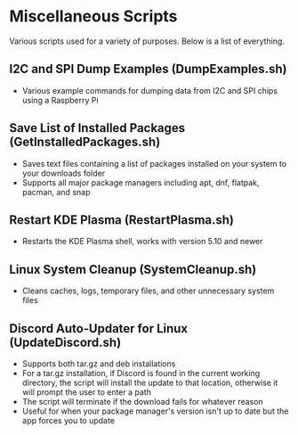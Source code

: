 # Miscellaneous Scripts
 Various scripts used for a variety of purposes. Below is a list of everything.

## I2C and SPI Dump Examples (DumpExamples.sh)
- Various example commands for dumping data from I2C and SPI chips using a Raspberry Pi

## Save List of Installed Packages (GetInstalledPackages.sh)
- Saves text files containing a list of packages installed on your system to your downloads folder
- Supports all major package managers including apt, dnf, flatpak, pacman, and snap

## Restart KDE Plasma (RestartPlasma.sh)
- Restarts the KDE Plasma shell, works with version 5.10 and newer

## Linux System Cleanup (SystemCleanup.sh)
- Cleans caches, logs, temporary files, and other unnecessary system files

## Discord Auto-Updater for Linux (UpdateDiscord.sh)
- Supports both tar.gz and deb installations
- For a tar.gz installation, if Discord is found in the current working directory, the script will install the update to that location, otherwise it will prompt the user to enter a path
- The script will terminate if the download fails for whatever reason
- Useful for when your package manager's version isn't up to date but the app forces you to update
